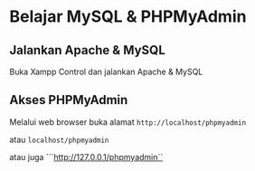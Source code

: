 # Belajar MySQL &amp; PHPMyAdmin

## Jalankan Apache & MySQL

Buka Xampp Control dan jalankan Apache & MySQL

## Akses PHPMyAdmin

Melalui web browser buka alamat ```http://localhost/phpmyadmin```

atau ```localhost/phpmyadmin```

atau juga ```http://127.0.0.1/phpmyadmin``